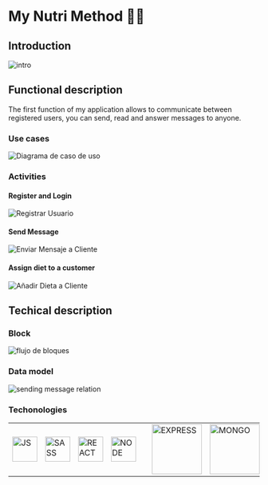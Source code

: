 # My Nutri Method 🍉🍇

## Introduction

![intro](https://instagram.fbcn5-2.fna.fbcdn.net/v/t51.2885-15/e35/s1080x1080/157690304_1722545664594041_4171848408105474649_n.jpg?_nc_ht=instagram.fbcn5-2.fna.fbcdn.net&_nc_cat=105&_nc_ohc=u0Eb5qwdKDwAX9Erboz&edm=AP_V10EBAAAA&ccb=7-4&oh=00_AT-cldXO22DiTWZnjQQloCUcQCRw-8JvKdhdRGsMLGipsA&oe=61C9F990&_nc_sid=4f375e)

## Functional description

The first function of my application allows to communicate between registered users, you can send, read and answer messages to anyone.

### Use cases

![Diagrama de caso de uso](https://user-images.githubusercontent.com/91251587/147166998-ebfe3fc8-39bf-49f8-8900-02cdcf411099.jpeg)

### Activities

#### Register and Login

![Registrar Usuario](https://user-images.githubusercontent.com/91251587/147166979-00515bca-8484-43db-9364-b7d445523d65.png)

#### Send Message

![Enviar Mensaje a Cliente](https://user-images.githubusercontent.com/91251587/147166984-0699b7f3-c847-4638-b233-ae83148295bb.png)

#### Assign diet to a customer

![Añadir Dieta a Cliente](https://user-images.githubusercontent.com/91251587/147166991-6b5cdf34-8f60-48b9-ba89-edfe7f82a9af.png)


## Techical description

### Block

![flujo de bloques](https://user-images.githubusercontent.com/91251587/147169205-71e719b9-2b01-410c-a7e1-a6cde58fdfc6.jpeg)

### Data model

![sending message relation](https://user-images.githubusercontent.com/91251587/147169148-ef8466d4-5a07-408e-b6cb-6d16901d4adb.jpeg)

### Techonologies

<table>
    <row>
        <td>
            <img src="https://upload.wikimedia.org/wikipedia/commons/thumb/9/99/Unofficial_JavaScript_logo_2.svg/1024px-Unofficial_JavaScript_logo_2.svg.png" title="JS" width="50"/>
        </td>
        <td>
            <img src="https://upload.wikimedia.org/wikipedia/commons/thumb/9/96/Sass_Logo_Color.svg/1200px-Sass_Logo_Color.svg.png" title="SASS" width="50">
        </td>
        <td>
            <img src="https://upload.wikimedia.org/wikipedia/commons/thumb/a/a7/React-icon.svg/1200px-React-icon.svg.png" title="REACT" width="50"/>
        </td>
        <td>
            <img src="https://upload.wikimedia.org/wikipedia/commons/d/d9/Node.js_logo.svg" title="NODE" width="50"/>
        <td>
        <td>
            <img src="https://www.geekandjob.com/uploads/wiki/2e5b0058b2d38158b21439fe06e9b8fabe3cb139.png" title="EXPRESS" width="100">
        </td>
        <td>
            <img src="https://upload.wikimedia.org/wikipedia/commons/thumb/9/93/MongoDB_Logo.svg/2560px-MongoDB_Logo.svg.png" title="MONGO" width="100">
        </td>
    </row>
</table>

